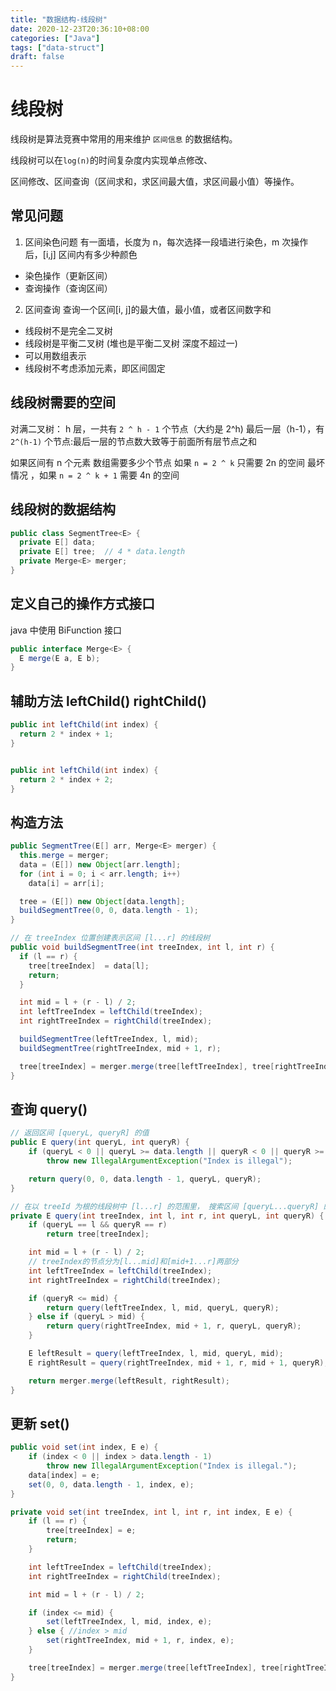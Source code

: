 ```yaml
---
title: "数据结构-线段树"
date: 2020-12-23T20:36:10+08:00
categories: ["Java"]
tags: ["data-struct"]
draft: false
---
```


# 线段树

线段树是算法竞赛中常用的用来维护 `区间信息` 的数据结构。

线段树可以在`log(n)`的时间复杂度内实现单点修改、

区间修改、区间查询（区间求和，求区间最大值，求区间最小值）等操作。

## 常见问题

1. 区间染色问题
   有一面墙，长度为 n，每次选择一段墙进行染色，m 次操作后，[i,j] 区间内有多少种颜色

- 染色操作（更新区间）
- 查询操作（查询区间）

2. 区间查询 查询一个区间[i, j]的最大值，最小值，或者区间数字和

- 线段树不是完全二叉树
- 线段树是平衡二叉树 (堆也是平衡二叉树 深度不超过一)
- 可以用数组表示
- 线段树不考虑添加元素，即区间固定

## 线段树需要的空间

对满二叉树：
h 层，一共有 `2 ^ h - 1` 个节点（大约是 2^h)
最后一层（h-1），有 `2^(h-1)` 个节点:最后一层的节点数大致等于前面所有层节点之和

如果区间有 n 个元素 数组需要多少个节点
如果 `n = 2 ^ k` 只需要 2n 的空间
最坏情况 ，如果 `n = 2 ^ k + 1` 需要 4n 的空间

## 线段树的数据结构

```java
public class SegmentTree<E> {
  private E[] data;
  private E[] tree;  // 4 * data.length
  private Merge<E> merger;
}
```

## 定义自己的操作方式接口

java 中使用 BiFunction 接口

```java
public interface Merge<E> {
  E merge(E a, E b);
}
```

## 辅助方法 leftChild() rightChild()

```java
public int leftChild(int index) {
  return 2 * index + 1;
}


public int leftChild(int index) {
  return 2 * index + 2;
}
```

## 构造方法

```java
public SegmentTree(E[] arr, Merge<E> merger) {
  this.merge = merger;
  data = (E[]) new Object[arr.length];
  for (int i = 0; i < arr.length; i++)
    data[i] = arr[i];

  tree = (E[]) new Object[data.length];
  buildSegmentTree(0, 0, data.length - 1);
}

// 在 treeIndex 位置创建表示区间 [l...r] 的线段树
public void buildSegmentTree(int treeIndex, int l, int r) {
  if (l == r) {
    tree[treeIndex]  = data[l];
    return;
  }

  int mid = l + (r - l) / 2;
  int leftTreeIndex = leftChild(treeIndex);
  int rightTreeIndex = rightChild(treeIndex);

  buildSegmentTree(leftTreeIndex, l, mid);
  buildSegmentTree(rightTreeIndex, mid + 1, r);

  tree[treeIndex] = merger.merge(tree[leftTreeIndex], tree[rightTreeIndex])
}
```

## 查询 query()

```java
// 返回区间 [queryL, queryR] 的值
public E query(int queryL, int queryR) {
    if (queryL < 0 || queryL >= data.length || queryR < 0 || queryR >= data.length || queryL > queryR)
        throw new IllegalArgumentException("Index is illegal");

    return query(0, 0, data.length - 1, queryL, queryR);
}

// 在以 treeId 为根的线段树中 [l...r] 的范围里， 搜索区间 [queryL...queryR] 的值
private E query(int treeIndex, int l, int r, int queryL, int queryR) {
    if (queryL == l && queryR == r)
        return tree[treeIndex];

    int mid = l + (r - l) / 2;
    // treeIndex的节点分为[l...mid]和[mid+1...r]两部分
    int leftTreeIndex = leftChild(treeIndex);
    int rightTreeIndex = rightChild(treeIndex);

    if (queryR <= mid) {
        return query(leftTreeIndex, l, mid, queryL, queryR);
    } else if (queryL > mid) {
        return query(rightTreeIndex, mid + 1, r, queryL, queryR);
    }

    E leftResult = query(leftTreeIndex, l, mid, queryL, mid);
    E rightResult = query(rightTreeIndex, mid + 1, r, mid + 1, queryR);

    return merger.merge(leftResult, rightResult);
}
```

## 更新 set()

```java
public void set(int index, E e) {
    if (index < 0 || index > data.length - 1)
        throw new IllegalArgumentException("Index is illegal.");
    data[index] = e;
    set(0, 0, data.length - 1, index, e);
}

private void set(int treeIndex, int l, int r, int index, E e) {
    if (l == r) {
        tree[treeIndex] = e;
        return;
    }

    int leftTreeIndex = leftChild(treeIndex);
    int rightTreeIndex = rightChild(treeIndex);

    int mid = l + (r - l) / 2;

    if (index <= mid) {
        set(leftTreeIndex, l, mid, index, e);
    } else { //index > mid
        set(rightTreeIndex, mid + 1, r, index, e);
    }

    tree[treeIndex] = merger.merge(tree[leftTreeIndex], tree[rightTreeIndex]);
}
```
